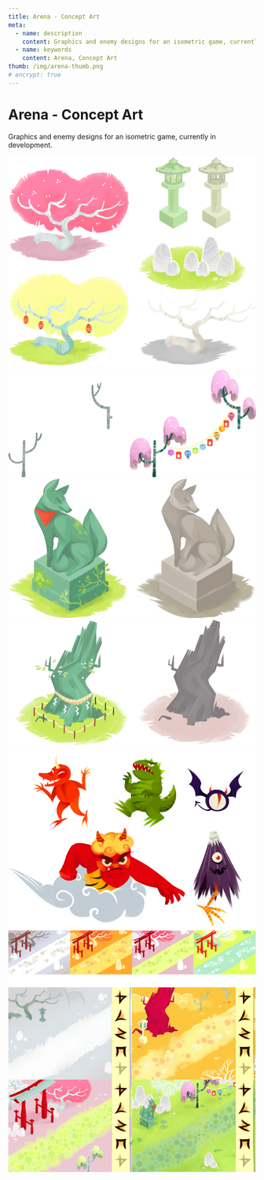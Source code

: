 ```yaml
---
title: Arena - Concept Art
meta:
  - name: description
    content: Graphics and enemy designs for an isometric game, currently in development.
  - name: keywords
    content: Arena, Concept Art
thumb: /img/arena-thumb.png
# encrypt: true
---
```


# Arena - Concept Art

Graphics and enemy designs for an isometric game, currently in development.

<img loading="lazy" src="./18.png" />
<img loading="lazy" src="./19.png" />
<img loading="lazy" src="./20.png" />
<img loading="lazy" src="./21.png" />
<img loading="lazy" src="./22.png" />
<img loading="lazy" src="./23.png" />

